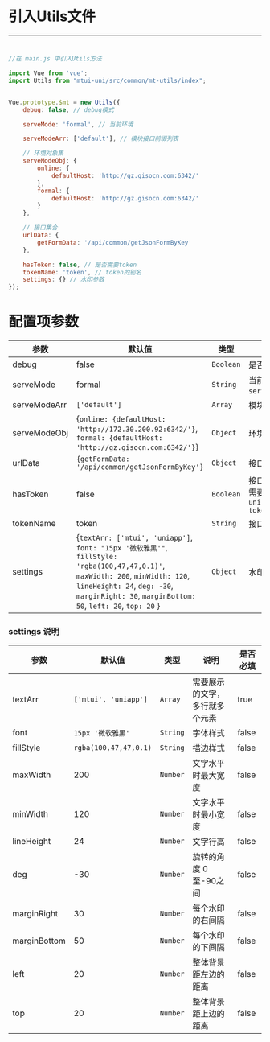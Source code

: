# 引入Utils文件

***

#     

```javascript
//在 main.js 中引入Utils方法

import Vue from 'vue';
import Utils from "mtui-uni/src/common/mt-utils/index";


Vue.prototype.$mt = new Utils({
    debug: false, // debug模式

    serveMode: 'formal', // 当前环境

    serveModeArr: ['default'], // 模块接口前缀列表

    // 环境对象集
    serveModeObj: {
        online: {
            defaultHost: 'http://gz.gisocn.com:6342/'
        },
        formal: {
            defaultHost: 'http://gz.gisocn.com:6342/'
        }
    },

    // 接口集合
    urlData: {
        getFormData: '/api/common/getJsonFormByKey'
    },

    hasToken: false, // 是否需要token
    tokenName: 'token', // token的别名
    settings: {} // 水印参数
});
```

# 配置项参数

| 参数         | 默认值                                                                                                                                                                                                                                     | 类型    | 说明                                                                    |
| ------------ |-----------------------------------------------------------------------------------------------------------------------------------------------------------------------------------------------------------------------------------------| ------- |-----------------------------------------------------------------------|
| debug        | false                                                                                                                                                                                                                                   | `Boolean` | 是否打开调试模式                                                              |
| serveMode    | formal                                                                                                                                                                                                                                  | `String`  | 当前环境：参数取`serveModeObj的key`                                            |
| serveModeArr | `['default']`                                                                                                                                                                                                                           | `Array`   | 模块接口前缀列表                                                              |
| serveModeObj | {`online: {defaultHost: 'http://172.30.200.92:6342/'}`, `formal: {defaultHost: 'http://gz.gisocn.com:6342/'}`}                                                                                                                          | `Object`  | 环境对象集                                                                 |
| urlData      | `{getFormData: '/api/common/getJsonFormByKey'}`                                                                                                                                                                                         | `Object`  | 接口集合                                                                  |
| hasToken     | false                                                                                                                                                                                                                                   | `Boolean` | 接口中是否需要token，true：需要在登陆后将token存入：`uni.setStorageSync("token", token)` |
| tokenName    | token                                                                                                                                                                                                                                   | `String`  | 接口中的`token的key值`                                                      |
| settings     | {`textArr: ['mtui', 'uniapp']`, `font: "15px '微软雅黑'"`, `fillStyle: 'rgba(100,47,47,0.1)'`, `maxWidth: 200`, `minWidth: 120`, `lineHeight: 24`, `deg: -30`, `marginRight: 30`, `marginBottom: 50`, `left: 20`, `top: 20` } | `Object`  | 水印参数, 详情如下：                                                           |

### settings 说明

| 参数         | 默认值               | 类型   | 说明                           | 是否必填 |
| ------------ | -------------------- | ------ | ------------------------------ | -------- |
| textArr      | `['mtui', 'uniapp']` | `Array`  | 需要展示的文字，多行就多个元素 | true     |
| font         | `15px '微软雅黑'`      | `String` | 字体样式                       | false    |
| fillStyle    | `rgba(100,47,47,0.1)`  | `String` | 描边样式                       | false    |
| maxWidth     | 200                  | `Number` | 文字水平时最大宽度             | false    |
| minWidth     | 120                  | `Number` | 文字水平时最小宽度             | false    |
| lineHeight   | 24                   | `Number` | 文字行高                       | false    |
| deg          | -30                  | `Number` | 旋转的角度 0至-90之间          | false    |
| marginRight  | 30                   | `Number` | 每个水印的右间隔               | false    |
| marginBottom | 50                   | `Number` | 每个水印的下间隔               | false    |
| left         | 20                   | `Number` | 整体背景距左边的距离           | false    |
| top          | 20                   | `Number` | 整体背景距上边的距离           | false         |


